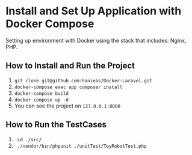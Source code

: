 # Install and Set Up Application with Docker Compose

Setting up environment with Docker using the stack that includes: Nginx, PHP.

## How to Install and Run the Project

1. ``` git clone git@github.com:hanieas/Docker-Laravel.git ```
2. ``` docker-compose exec app composer install ```
3. ```docker-compose build```
4. ```docker compose up -d```
5. You can see the project on ```127.0.0.1:8080```

## How to Run the TestCases

1. ``` cd ./src/```
2. ``` ./vendor/bin/phpunit ./unitTest/ToyRobotTest.php```